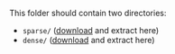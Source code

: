 This folder should contain two directories: 

- `sparse/` ([download](https://iai.group/downloads/SciNUP/sparse.tgz) and extract here)
- `dense/` ([download](https://iai.group/downloads/SciNUP/dense.tgz) and extract here)